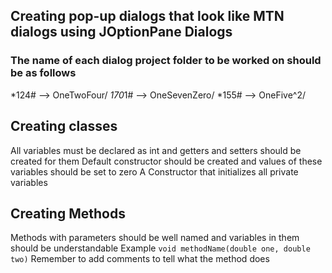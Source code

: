## Creating pop-up dialogs that look like MTN dialogs using JOptionPane Dialogs
### The name of each dialog project folder to be worked on should be as follows
*124# --> OneTwoFour/
*170*1# --> OneSevenZero/
*155# --> OneFive^2/

## Creating classes
All variables must be declared as int and getters and setters should be created for them
Default constructor should be created and values of these variables should be set to zero
A Constructor that initializes all private variables

## Creating Methods
Methods with parameters should be well named and variables in them should be understandable
Example `void methodName(double one, double two)`
Remember to add comments to tell what the method does